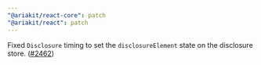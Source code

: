 ```yaml
---
"@ariakit/react-core": patch
"@ariakit/react": patch
---
```


Fixed `Disclosure` timing to set the `disclosureElement` state on the disclosure store. ([#2462](https://github.com/ariakit/ariakit/pull/2462))
